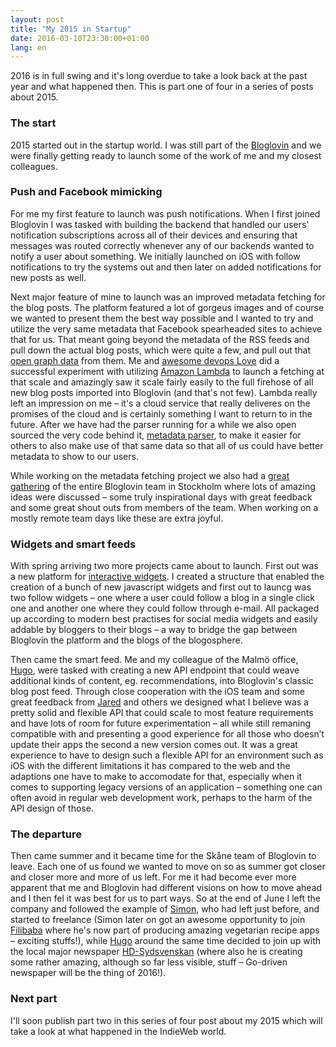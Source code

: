 ```yaml
---
layout: post
title: "My 2015 in Startup"
date: 2016-03-10T23:30:00+01:00
lang: en
---
```


2016 is in full swing and it's long overdue to take a look back at the past year and what happened then. This is part one of four in a series of posts about 2015.

### The start

2015 started out in the startup world. I was still part of the [Bloglovin](http://www.bloglovin.com/) and we were finally getting ready to launch some of the work of me and my closest colleagues.

### Push and Facebook mimicking

For me my first feature to launch was push notifications. When I first joined Bloglovin I was tasked with building the backend that handled our users' notification subscriptions across all of their devices and ensuring that messages was routed correctly whenever any of our backends wanted to notify a user about something. We initially launched on iOS with follow notifications to try the systems out and then later on added notifications for new posts as well.

Next major feature of mine to launch was an improved metadata fetching for the blog posts. The platform featured a lot of gorgeus images and of course we wanted to present them the best way possible and I wanted to try and utilize the very same metadata that Facebook spearheaded sites to achieve that for us. That meant going beyond the metadata of the RSS feeds and pull down the actual blog posts, which were quite a few, and pull out that [open graph data](http://ogp.me/) from them. Me and [awesome devops Love](https://jacksoncage.se/) did a successful experiment with utilizing [Amazon Lambda](http://aws.amazon.com/lambda/) to launch a fetching at that scale and amazingly saw it scale fairly easily to the full firehose of all new blog posts imported into Bloglovin (and that's not few). Lambda really left an impression on me – it's a cloud service that really deliveres on the promises of the cloud and is certainly something I want to return to in the future. After we have had the parser running for a while we also open sourced the very code behind it, [metadata parser](https://github.com/bloglovin/metadataparser), to make it easier for others to also make use of that same data so that all of us could have better metadata to show to our users.

While working on the metadata fetching project we also had a [great gathering](https://www.instagram.com/p/ygdrEwhfth/) of the entire Bloglovin team in Stockholm where lots of amazing ideas were discussed – some truly inspirational days with great feedback and some great shout outs from members of the team. When working on a mostly remote team days like these are extra joyful.

### Widgets and smart feeds

With spring arriving two more projects came about to launch. First out was a new platform for [interactive widgets](http://www.bloglovin.com/widgets). I created a structure that enabled the creation of a bunch of new javascript widgets and first out to launcg was two follow widgets – one where a user could follow a blog in a single click one and another one where they could follow through e-mail. All packaged up according to modern best practises for social media widgets and easily addable by bloggers to their blogs – a way to bridge the gap between Bloglovin the platform and the blogs of the blogosphere.

Then came the smart feed. Me and my colleague of the Malmö office, [Hugo](http://hugowetterberg.github.io/), were tasked with creating a new API endpoint that could weave additional kinds of content, eg. recommendations, into Bloglovin's classic blog post feed. Through close cooperation with the iOS team and some great feedback from [Jared](http://jaredsinclair.com/) and others we designed what I believe was a pretty solid and flexible API that could scale to most feature requirements and have lots of room for future experimentation – all while still remaning compatible with and presenting a good experience for all those who doesn’t update their apps the second a new version comes out. It was a great experience to have to design such a flexible API for an environment such as iOS with the different limitations it has compared to the web and the adaptions one have to make to accomodate for that, especially when it comes to supporting legacy versions of an application – something one can often avoid in regular web development work, perhaps to the harm of the API design of those.

### The departure

Then came summer and it became time for the Skåne team of Bloglovin to leave. Each one of us found we wanted to move on so as summer got closer and closer more and more of us left. For me it had become ever more apparent that me and Bloglovin had different visions on how to move ahead and I then fel it was best for us to part ways. So at the end of June I left the company and followed the example of [Simon](http://simonljungberg.se/), who had left just before, and started to freelance (Simon later on got an awesome opportunity to join [Filibaba](http://www.filibaba.com/) where he's now part of producing amazing vegetarian recipe apps – exciting stuffs!), while [Hugo](http://hugowetterberg.github.io/) around the same time decided to join up with the local major newspaper [HD-Sydsvenskan](http://hdsydsvenskan.se/) (where also he is creating some rather amazing, although so far less visible, stuff – Go-driven newspaper will be the thing of 2016!).

### Next part

I'll soon publish part two in this series of four post about my 2015 which will take a look at what happened in the IndieWeb world.
